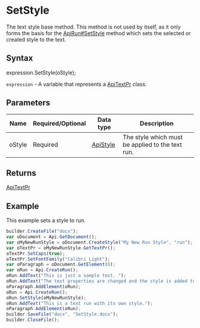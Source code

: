# SetStyle

The text style base method.
This method is not used by itself, as it only forms the basis for the [ApiRun#SetStyle](../../ApiRun/Methods/SetStyle.md) method which sets the selected or created style to the text.

## Syntax

expression.SetStyle(oStyle);

`expression` - A variable that represents a [ApiTextPr](../ApiTextPr.md) class.

## Parameters

| **Name** | **Required/Optional** | **Data type** | **Description** |
| ------------- | ------------- | ------------- | ------------- |
| oStyle | Required | [ApiStyle](../../../Word/ApiStyle/ApiStyle.md) | The style which must be applied to the text run. |

## Returns

[ApiTextPr](../ApiTextPr.md)

## Example

This example sets a style to run.

```javascript
builder.CreateFile("docx");
var oDocument = Api.GetDocument();
var oMyNewRunStyle = oDocument.CreateStyle("My New Run Style", "run");
var oTextPr = oMyNewRunStyle.GetTextPr();
oTextPr.SetCaps(true);
oTextPr.SetFontFamily("Calibri Light");
var oParagraph = oDocument.GetElement(0);
var oRun = Api.CreateRun();
oRun.AddText("This is just a sample text. ");
oRun.AddText("The text properties are changed and the style is added to the paragraph. ");
oParagraph.AddElement(oRun);
oRun = Api.CreateRun();
oRun.SetStyle(oMyNewRunStyle);
oRun.AddText("This is a text run with its own style.");
oParagraph.AddElement(oRun);
builder.SaveFile("docx", "SetStyle.docx");
builder.CloseFile();
```